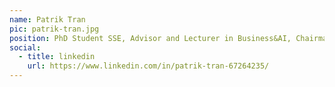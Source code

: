 ```yaml
---
name: Patrik Tran
pic: patrik-tran.jpg
position: PhD Student SSE, Advisor and Lecturer in Business&AI, Chairman of Stockholm AI 
social:
  - title: linkedin
    url: https://www.linkedin.com/in/patrik-tran-67264235/
---
```


